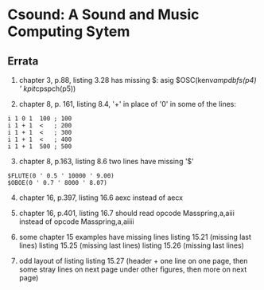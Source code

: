 Csound: A Sound and Music Computing Sytem
================================

Errata
------

1. chapter 3, p.88, listing 3.28 has missing $:
asig $OSC(kenv*ampdbfs(p4) ’ kpit*cpspch(p5))


2. chapter 8, p. 161, listing 8.4, '+' in place of '0' in
some of the lines:

```
i 1 0 1  100 ; 100
i 1 + 1  <   ; 200 
i 1 + 1  <   ; 300
i 1 + 1  <   ; 400
i 1 + 1  500 ; 500
```


3. chapter 8, p.163, listing 8.6 two lines
have missing '$' 

```
$FLUTE(0 ' 0.5 ' 10000 ' 9.00)
$OBOE(0 ' 0.7 ' 8000 ' 8.07)
```

4. chapter 16, p.397, listing 16.6
aexc instead of aecx 


5. chapter 16, p.401, listing 16.7 should read
opcode Masspring,a,aiii instead of
opcode Masspring,a,aiiii


6. some chapter 15 examples have missing lines 
listing 15.21 (missing last lines)
listing 15.25 (missing last lines)
listing 15.26 (missing last lines)


7. odd layout of listing
listing 15.27 (header + one line on one page, then some stray lines on next page under other figures, then more on next page)
